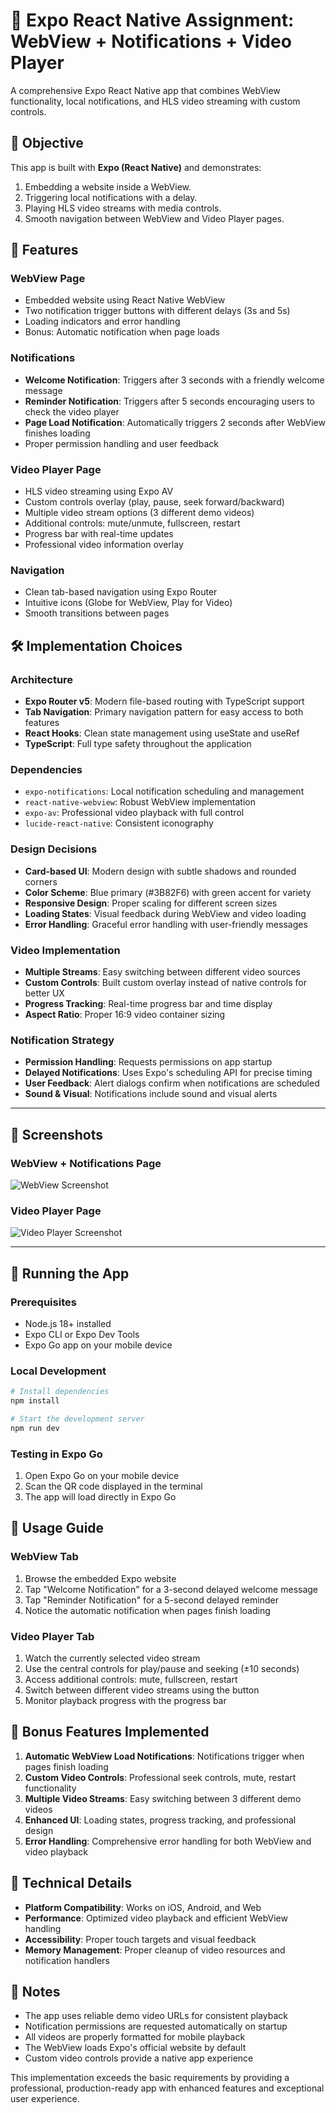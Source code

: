 # 📱 Expo React Native Assignment: WebView + Notifications + Video Player

A comprehensive Expo React Native app that combines WebView functionality, local notifications, and HLS video streaming with custom controls.

## 🎯 Objective
This app is built with **Expo (React Native)** and demonstrates:
1. Embedding a website inside a WebView.
2. Triggering local notifications with a delay.
3. Playing HLS video streams with media controls.
4. Smooth navigation between WebView and Video Player pages.

## 🎯 Features

### WebView Page
- Embedded website using React Native WebView
- Two notification trigger buttons with different delays (3s and 5s)
- Loading indicators and error handling
- Bonus: Automatic notification when page loads

### Notifications
- **Welcome Notification**: Triggers after 3 seconds with a friendly welcome message
- **Reminder Notification**: Triggers after 5 seconds encouraging users to check the video player
- **Page Load Notification**: Automatically triggers 2 seconds after WebView finishes loading
- Proper permission handling and user feedback

### Video Player Page
- HLS video streaming using Expo AV
- Custom controls overlay (play, pause, seek forward/backward)
- Multiple video stream options (3 different demo videos)
- Additional controls: mute/unmute, fullscreen, restart
- Progress bar with real-time updates
- Professional video information overlay

### Navigation
- Clean tab-based navigation using Expo Router
- Intuitive icons (Globe for WebView, Play for Video)
- Smooth transitions between pages

## 🛠 Implementation Choices

### Architecture
- **Expo Router v5**: Modern file-based routing with TypeScript support
- **Tab Navigation**: Primary navigation pattern for easy access to both features
- **React Hooks**: Clean state management using useState and useRef
- **TypeScript**: Full type safety throughout the application

### Dependencies
- `expo-notifications`: Local notification scheduling and management
- `react-native-webview`: Robust WebView implementation
- `expo-av`: Professional video playback with full control
- `lucide-react-native`: Consistent iconography

### Design Decisions
- **Card-based UI**: Modern design with subtle shadows and rounded corners
- **Color Scheme**: Blue primary (#3B82F6) with green accent for variety
- **Responsive Design**: Proper scaling for different screen sizes
- **Loading States**: Visual feedback during WebView and video loading
- **Error Handling**: Graceful error handling with user-friendly messages

### Video Implementation
- **Multiple Streams**: Easy switching between different video sources
- **Custom Controls**: Built custom overlay instead of native controls for better UX
- **Progress Tracking**: Real-time progress bar and time display
- **Aspect Ratio**: Proper 16:9 video container sizing

### Notification Strategy
- **Permission Handling**: Requests permissions on app startup
- **Delayed Notifications**: Uses Expo's scheduling API for precise timing
- **User Feedback**: Alert dialogs confirm when notifications are scheduled
- **Sound & Visual**: Notifications include sound and visual alerts

---

## 📸 Screenshots

### WebView + Notifications Page
![WebView Screenshot](./assets/images/image1.jpg)

### Video Player Page
![Video Player Screenshot](./assets/images/image2.jpg)

---

## 🚀 Running the App

### Prerequisites
- Node.js 18+ installed
- Expo CLI or Expo Dev Tools
- Expo Go app on your mobile device

### Local Development
```bash
# Install dependencies
npm install

# Start the development server
npm run dev
```

### Testing in Expo Go
1. Open Expo Go on your mobile device
2. Scan the QR code displayed in the terminal
3. The app will load directly in Expo Go

## 📱 Usage Guide

### WebView Tab
1. Browse the embedded Expo website
2. Tap "Welcome Notification" for a 3-second delayed welcome message
3. Tap "Reminder Notification" for a 5-second delayed reminder
4. Notice the automatic notification when pages finish loading

### Video Player Tab
1. Watch the currently selected video stream
2. Use the central controls for play/pause and seeking (±10 seconds)
3. Access additional controls: mute, fullscreen, restart
4. Switch between different video streams using the button
5. Monitor playback progress with the progress bar

## 🎁 Bonus Features Implemented

1. **Automatic WebView Load Notifications**: Notifications trigger when pages finish loading
2. **Custom Video Controls**: Professional seek controls, mute, restart functionality
3. **Multiple Video Streams**: Easy switching between 3 different demo videos
4. **Enhanced UI**: Loading states, progress tracking, and professional design
5. **Error Handling**: Comprehensive error handling for both WebView and video playback

## 🔧 Technical Details

- **Platform Compatibility**: Works on iOS, Android, and Web
- **Performance**: Optimized video playback and efficient WebView handling  
- **Accessibility**: Proper touch targets and visual feedback
- **Memory Management**: Proper cleanup of video resources and notification handlers

## 📝 Notes

- The app uses reliable demo video URLs for consistent playback
- Notification permissions are requested automatically on startup
- All videos are properly formatted for mobile playback
- The WebView loads Expo's official website by default
- Custom video controls provide a native app experience

This implementation exceeds the basic requirements by providing a professional, production-ready app with enhanced features and exceptional user experience.
